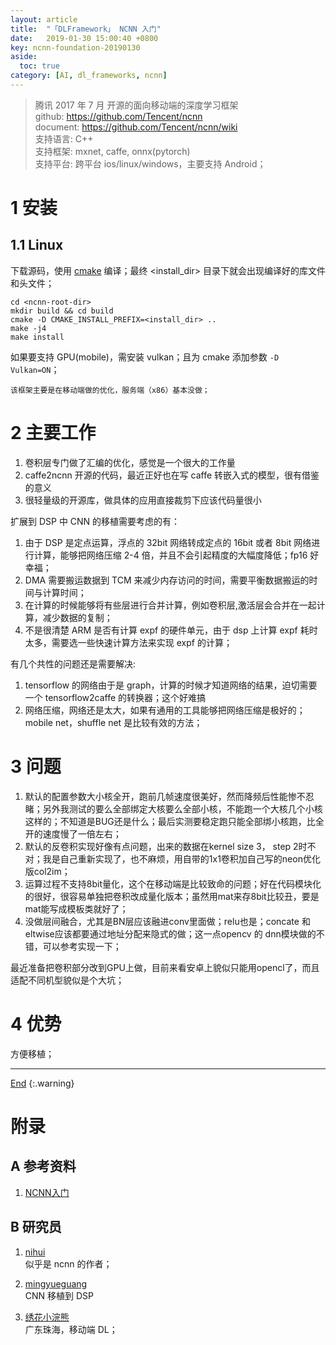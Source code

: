 ```yaml
---
layout: article
title:  "「DLFramework」 NCNN 入门"
date:   2019-01-30 15:00:40 +0800
key: ncnn-foundation-20190130
aside:
  toc: true
category: [AI, dl_frameworks, ncnn]
---
```

<span id='head'></span>  
>腾讯 2017 年 7 月 开源的面向移动端的深度学习框架    
github: <https://github.com/Tencent/ncnn>  
document: <https://github.com/Tencent/ncnn/wiki>  
支持语言: C++      
支持框架: mxnet, caffe, onnx(pytorch)     
支持平台: 跨平台 ios/linux/windows，主要支持 Android；     

<!--more-->   

# 1 安装
## 1.1 Linux
下载源码，使用 [cmake]() 编译；最终 <install_dir> 目录下就会出现编译好的库文件和头文件；    
```shell
cd <ncnn-root-dir>
mkdir build && cd build
cmake -D CMAKE_INSTALL_PREFIX=<install_dir> ..
make -j4
make install
```

如果要支持 GPU(mobile)，需安装 vulkan；且为 cmake 添加参数 `-D Vulkan=ON`；    

```
该框架主要是在移动端做的优化，服务端（x86）基本没做；     
```

# 2 主要工作
1. 卷积层专门做了汇编的优化，感觉是一个很大的工作量     
2. caffe2ncnn 开源的代码，最近正好也在写 caffe 转嵌入式的模型，很有借鉴的意义      
3. 很轻量级的开源库，做具体的应用直接裁剪下应该代码量很小        

扩展到 DSP 中 CNN 的移植需要考虑的有：     
1. 由于 DSP 是定点运算，浮点的 32bit 网络转成定点的 16bit 或者 8bit 网络进行计算，能够把网络压缩 2-4 倍，并且不会引起精度的大幅度降低；fp16 好幸福；  
2. DMA 需要搬运数据到 TCM 来减少内存访问的时间，需要平衡数据搬运的时间与计算时间；    
3. 在计算的时候能够将有些层进行合并计算，例如卷积层,激活层会合并在一起计算，减少数据的复制；     
4. 不是很清楚 ARM 是否有计算 expf 的硬件单元，由于 dsp 上计算 expf 耗时太多，需要选一些快速计算方法来实现 expf 的计算；     

有几个共性的问题还是需要解决:   
1. tensorflow 的网络由于是 graph，计算的时候才知道网络的结果，迫切需要一个 tensorflow2caffe 的转换器；这个好难搞    
2. 网络压缩，网络还是太大，如果有通用的工具能够把网络压缩是极好的；mobile net，shuffle net 是比较有效的方法；     

# 3 问题
1. 默认的配置参数大小核全开，跑前几帧速度很美好，然而降频后性能惨不忍睹；另外我测试的要么全部绑定大核要么全部小核，不能跑一个大核几个小核这样的；不知道是BUG还是什么；最后实测要稳定跑只能全部绑小核跑，比全开的速度慢了一倍左右；     
2. 默认的反卷积实现好像有点问题，出来的数据在kernel size 3， step 2时不对；我是自己重新实现了，也不麻烦，用自带的1x1卷积加自己写的neon优化版col2im；    
3. 运算过程不支持8bit量化，这个在移动端是比较致命的问题；好在代码模块化的很好，很容易单独把卷积改成量化版本；虽然用mat来存8bit比较丑，要是mat能写成模板类就好了；       
4. 没做层间融合，尤其是BN层应该融进conv里面做；relu也是；concate 和eltwise应该都要通过地址分配来隐式的做；这一点opencv 的 dnn模块做的不错，可以参考实现一下；     

最近准备把卷积部分改到GPU上做，目前来看安卓上貌似只能用opencl了，而且适配不同机型貌似是个大坑；      


# 4 优势
方便移植；    

-------------------  
[End](#head)
{:.warning}  
# 附录
## A 参考资料
1. [NCNN入门](https://xywang93.github.io/2018/05/04/DeepLearning/%E5%B5%8C%E5%85%A5%E5%BC%8FAI/%E7%8E%A9%E8%BD%ACncnn/00-ncnn%E5%85%A5%E9%97%A8/)      

## B 研究员
1. [nihui](https://www.zhihu.com/people/nihui-2/activities)     
似乎是 ncnn 的作者；     

1. [mingyueguang](https://www.zhihu.com/people/mingyueguang-30/activities)     
CNN 移植到 DSP     
1. [绣花小浣熊](https://www.zhihu.com/people/xiu-hua-xiao-wan-xiong)    
广东珠海，移动端 DL；      
